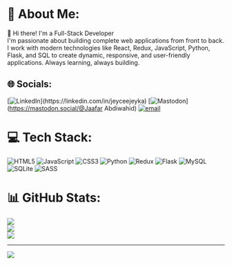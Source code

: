 # 💫 About Me:
👋 Hi there! I'm a Full-Stack Developer<br>I'm passionate about building complete web applications from front to back. I work with modern technologies like React, Redux, JavaScript, Python, Flask, and SQL to create dynamic, responsive, and user-friendly applications. Always learning, always building.


## 🌐 Socials:
[![LinkedIn]([https://img.shields.io/badge/LinkedIn-%230077B5.svg?logo=linkedin&logoColor=white](https://www.linkedin.com/public-profile/settings?trk=d_flagship3_profile_self_view_public_profile))](https://linkedin.com/in/jeyceejeyka) [![Mastodon](https://img.shields.io/badge/-MASTODON-%232B90D9?logo=mastodon&logoColor=white)](https://mastodon.social/@Jaafar Abdiwahid) [![email](https://img.shields.io/badge/Email-D14836?logo=gmail&logoColor=white)](mailto:jeyceejeyka635@gmail.com) 

# 💻 Tech Stack:
![HTML5](https://img.shields.io/badge/html5-%23E34F26.svg?style=for-the-badge&logo=html5&logoColor=white) ![JavaScript](https://img.shields.io/badge/javascript-%23323330.svg?style=for-the-badge&logo=javascript&logoColor=%23F7DF1E) ![CSS3](https://img.shields.io/badge/css3-%231572B6.svg?style=for-the-badge&logo=css3&logoColor=white) ![Python](https://img.shields.io/badge/python-3670A0?style=for-the-badge&logo=python&logoColor=ffdd54) ![Redux](https://img.shields.io/badge/redux-%23593d88.svg?style=for-the-badge&logo=redux&logoColor=white) ![Flask](https://img.shields.io/badge/flask-%23000.svg?style=for-the-badge&logo=flask&logoColor=white) ![MySQL](https://img.shields.io/badge/mysql-4479A1.svg?style=for-the-badge&logo=mysql&logoColor=white) ![SQLite](https://img.shields.io/badge/sqlite-%2307405e.svg?style=for-the-badge&logo=sqlite&logoColor=white) ![SASS](https://img.shields.io/badge/SASS-hotpink.svg?style=for-the-badge&logo=SASS&logoColor=white)
# 📊 GitHub Stats:
![](https://github-readme-stats.vercel.app/api?username=Jeyceejeyka&theme=dark&hide_border=false&include_all_commits=false&count_private=false)<br/>
![](https://nirzak-streak-stats.vercel.app/?user=Jeyceejeyka&theme=dark&hide_border=false)<br/>
![](https://github-readme-stats.vercel.app/api/top-langs/?username=Jeyceejeyka&theme=dark&hide_border=false&include_all_commits=false&count_private=false&layout=compact)

---
[![](https://visitcount.itsvg.in/api?id=Jeyceejeyka&icon=0&color=0)](https://visitcount.itsvg.in)

<!-- Proudly created with GPRM ( https://gprm.itsvg.in ) -->
